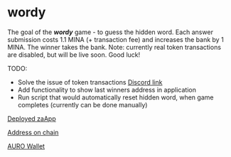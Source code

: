 # wordy

The goal of the ***wordy*** game - to guess the hidden word. 
Each answer submission costs 1.1 MINA (+ transaction fee) and increases the bank by 1 MINA. 
The winner takes the bank. 
Note: currently real token transactions are disabled, but will be live soon. Good luck!

TODO:
- Solve the issue of token transactions [Discord link](https://discord.com/channels/484437221055922177/1051514209218871357)
- Add functionality to show last winners address in application
- Run script that would automatically reset hidden word, when game completes (currently can be done manually)

[Deployed zaApp](https://km1414.github.io/wordy/)

[Address on chain](https://berkeley.minaexplorer.com/wallet/B62qpC1fcMoaTxR9NG2hcej2LtabVPcXYVA54mzfrxikUWh8mKj5ftw)

[AURO Wallet](https://www.aurowallet.com/)
